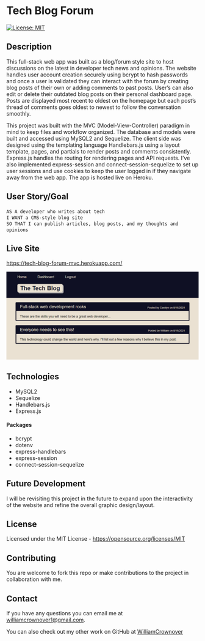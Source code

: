 # Tech Blog Forum

[![License: MIT](https://img.shields.io/badge/License-MIT-yellow.svg)](https://opensource.org/licenses/MIT)

## Description
This full-stack web app was built as a blog/forum style site to host discussions on the latest in developer tech news and opinions. The website handles user account creation securely using bcrypt to hash passwords and once a user is validated they can interact with the forum by creating blog posts of their own or adding comments to past posts. User’s can also edit or delete their outdated blog posts on their personal dashboard page. Posts are displayed most recent to oldest on the homepage but each post’s thread of comments goes oldest to newest to follow the conversation smoothly.

This project was built with the MVC (Model-View-Controller) paradigm in mind to keep files and workflow organized. The database and models were built and accessed using MySQL2 and Sequelize. The client side was designed using the templating language Handlebars.js using a layout template, pages, and partials to render posts and comments consistently. Express.js handles the routing for rendering pages and API requests. I’ve also implemented express-session and connect-session-sequelize to set up user sessions and use cookies to keep the user logged in if they navigate away from the web app. The app is hosted live on Heroku.

## User Story/Goal
```
AS A developer who writes about tech
I WANT a CMS-style blog site
SO THAT I can publish articles, blog posts, and my thoughts and opinions
```

## Live Site

https://tech-blog-forum-mvc.herokuapp.com/

<img src="./assets/screenshot.jpg" width="1200" alt="The homepage of the tech forum"/>

## Technologies
- MySQL2
- Sequelize
- Handlebars.js
- Express.js

#### Packages
- bcrypt
- dotenv
- express-handlebars
- express-session
- connect-session-sequelize

## Future Development
I will be revisiting this project in the future to expand upon the interactivity of the website and refine the overall graphic design/layout.

## License
Licensed under the MIT License - https://opensource.org/licenses/MIT

## Contributing
You are welcome to fork this repo or make contributions to the project in collaboration with me.

## Contact
If you have any questions you can email me at williamcrownover1@gmail.com.

You can also check out my other work on GitHub at [WilliamCrownover](https://github.com/WilliamCrownover)
